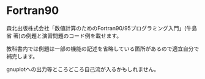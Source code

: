 # Fortran90
森北出版株式会社「数値計算のためのFortran90/95プログラミング入門」(牛島省 著)の例題と演習問題のコード例を載せます。

教科書内では例題は一部の機能の記述を省略している箇所があるので適宜自分で補完します。

gnuplotへの出力等ところどころ自己流が入るかもしれません。
